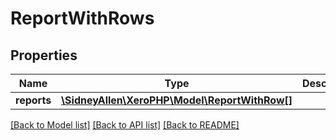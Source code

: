 # ReportWithRows

## Properties
Name | Type | Description | Notes
------------ | ------------- | ------------- | -------------
**reports** | [**\SidneyAllen\XeroPHP\Model\ReportWithRow[]**](ReportWithRow.md) |  | [optional] 

[[Back to Model list]](../README.md#documentation-for-models) [[Back to API list]](../README.md#documentation-for-api-endpoints) [[Back to README]](../README.md)


